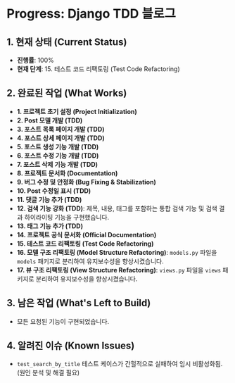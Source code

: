 # Progress: Django TDD 블로그

## 1. 현재 상태 (Current Status)

- **진행률**: 100%
- **현재 단계**: 15. 테스트 코드 리팩토링 (Test Code Refactoring)

## 2. 완료된 작업 (What Works)

- **1. 프로젝트 초기 설정 (Project Initialization)**
- **2. Post 모델 개발 (TDD)**
- **3. 포스트 목록 페이지 개발 (TDD)**
- **4. 포스트 상세 페이지 개발 (TDD)**
- **5. 포스트 생성 기능 개발 (TDD)**
- **6. 포스트 수정 기능 개발 (TDD)**
- **7. 포스트 삭제 기능 개발 (TDD)**
- **8. 프로젝트 문서화 (Documentation)**
- **9. 버그 수정 및 안정화 (Bug Fixing & Stabilization)**
- **10. Post 수정일 표시 (TDD)**
- **11. 댓글 기능 추가 (TDD)**
- **12. 검색 기능 강화 (TDD)**: 제목, 내용, 태그를 포함하는 통합 검색 기능 및 검색 결과 하이라이팅 기능을 구현했습니다.
- **13. 태그 기능 추가 (TDD)**
- **14. 프로젝트 공식 문서화 (Official Documentation)**
- **15. 테스트 코드 리팩토링 (Test Code Refactoring)**
- **16. 모델 구조 리팩토링 (Model Structure Refactoring)**: `models.py` 파일을 `models` 패키지로 분리하여 유지보수성을 향상시켰습니다.
- **17. 뷰 구조 리팩토링 (View Structure Refactoring)**: `views.py` 파일을 `views` 패키지로 분리하여 유지보수성을 향상시켰습니다.

## 3. 남은 작업 (What's Left to Build)

- 모든 요청된 기능이 구현되었습니다.

## 4. 알려진 이슈 (Known Issues)

- `test_search_by_title` 테스트 케이스가 간헐적으로 실패하여 임시 비활성화됨. (원인 분석 및 해결 필요)
